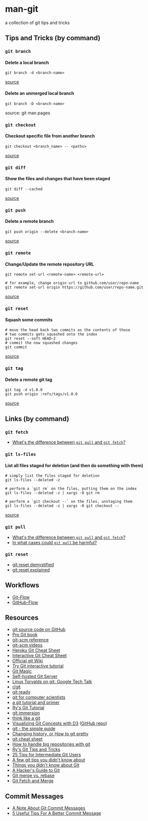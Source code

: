 # man-git

a collection of git tips and tricks

## Tips and Tricks (by command)

### `git branch`

#### Delete a local branch

    git branch -d <branch-name>

[source](http://stackoverflow.com/a/10999165/535590)

#### Delete an unmerged local branch

    git branch -D <branch-name>

source: git man pages

### `git checkout`

#### Checkout specific file from another branch

    git checkout <branch_name> -- <paths>

[source](http://nicolasgallagher.com/git-checkout-specific-files-from-another-branch/)

### `git diff`

#### Show the files and changes that have been staged

    git diff --cached

[source](http://stackoverflow.com/questions/1587846/how-do-i-show-the-changes-which-have-been-staged)

### `git push`

#### Delete a remote branch

    git push origin --delete <branch-name>

[source](http://stackoverflow.com/a/2003515/535590)

### `git remote`

#### Change/Update the remote repository URL

    git remote set-url <remote-name> <remote-url>

    # for example, change origin url to github.com/user/repo-name
    git remote set-url origin https://github.com/user/repo-name.git

[source](http://stackoverflow.com/questions/16330404/how-to-remove-remote-origin-from-git-repo)

### `git reset`

#### Squash some commits

    # move the head back two commits as the contents of those
    # two commits gets squashed onto the index
    git reset --soft HEAD~2
    # commit the now squashed changes
    git commit

[source](http://scottchacon.com/2011/07/11/reset.html)

### `git tag`

#### Delete a remote git tag

    git tag -d v1.0.0
    git push origin :refs/tags/v1.0.0

[source](http://nathanhoad.net/how-to-delete-a-remote-git-tag)

## Links (by command)

### `git fetch`

- [What's the difference between `git pull` and `git fetch`?](http://stackoverflow.com/questions/292357/whats-the-difference-between-git-pull-and-git-fetch?rq=1)

### `git ls-files`

#### List all files staged for deletion (and then do something with them)

    # simply list the files staged for deletion
    git ls-files --deleted -z

    # perform a `git rm` on the files, putting them on the index
    git ls-files --deleted -z | xargs -0 git rm

    # perform a `git checkout --` on the files, unstaging them
    git ls-files --deleted -z | xargs -0 git checkout --

[source](http://stackoverflow.com/questions/3169787/remove-all-deleted-files-from-changed-but-not-updated-in-git)

### `git pull`

- [What's the difference between `git pull` and `git fetch`?](http://stackoverflow.com/questions/292357/whats-the-difference-between-git-pull-and-git-fetch?rq=1)
- [In what cases could `git pull` be harmful?](http://stackoverflow.com/questions/15316601/in-what-cases-could-git-pull-be-harmful)

### `git reset`

- [git reset demystified](http://scottchacon.com/2011/07/11/reset.html)
- [git reset explained](http://blog.plover.com/prog/git-reset.html)

## Workflows

- [Git-Flow](http://nvie.com/posts/a-successful-git-branching-model/)
- [GitHub-Flow](http://scottchacon.com/2011/08/31/github-flow.html)

## Resources

- [git source code on GitHub](https://github.com/git/git)
- [Pro Git book](http://git-scm.com/book)
- [git-scm reference](http://git-scm.com/docs)
- [git-scm videos](http://git-scm.com/videos)
- [Heroku Git Cheat Sheet](https://na1.salesforce.com/help/pdfs/en/salesforce_git_developer_cheatsheet.pdf)
- [Interactive Git Cheat Sheet](http://ndpsoftware.com/git-cheatsheet.html)
- [Official git Wiki](https://git.wiki.kernel.org/index.php/Main_Page)
- [Try Git interactive tutorial](http://try.github.io/)
- [Git Magic](http://www-cs-students.stanford.edu/~blynn//gitmagic/)
- [Self-hosted Git Server](https://www.petekeen.net/self-hosted-git-server)
- [Linus Torvalds on git: Google Tech Talk](https://www.youtube.com/watch?v=4XpnKHJAok8)
- [r/git](http://www.reddit.com/r/git/)
- [git ready](http://gitready.com/)
- [git for computer scientists](http://eagain.net/articles/git-for-computer-scientists/)
- [a git tutorial and primer](http://www.danielmiessler.com/study/git/)
- [Ry's Git Tutorial](http://rypress.com/tutorials/git/index.html)
- [git immersion](http://gitimmersion.com/)
- [think like a git](http://think-like-a-git.net/)
- [Visualizing Git Concepts with D3](http://www.wei-wang.com/ExplainGitWithD3) ([GitHub repo](https://github.com/onlywei/explain-git-with-d3))
- [git - the simple guide](http://rogerdudler.github.io/git-guide/)
- [Changing history, or How to git pretty](http://justinhileman.info/article/changing-history/)
- [git cheat sheet](http://cheat.errtheblog.com/s/git)
- [How to handle big repositories with git](http://blogs.atlassian.com/2014/05/handle-big-repositories-git/)
- [Ry's Git Tips and Tricks](http://rypress.com/tutorials/git/tips-and-tricks.html)
- [25 Tips for Intermediate Git Users](http://www.andyjeffries.co.uk/25-tips-for-intermediate-git-users/)
- [A few git tips you didn't know about](http://mislav.uniqpath.com/2010/07/git-tips/)
- [Things you didn't know about Git](http://www.matheuslima.com/things-you-didnt-know-about-git/)
- [A Hacker's Guide to Git](http://wildlyinaccurate.com/a-hackers-guide-to-git)
- [Git merge vs. rebase](http://mislav.uniqpath.com/2013/02/merge-vs-rebase/)
- [Git Fetch and Merge](http://longair.net/blog/2009/04/16/git-fetch-and-merge/)

## Commit Messages

- [A Note About Git Commit Messages](http://tbaggery.com/2008/04/19/a-note-about-git-commit-messages.html)
- [5 Useful Tips For A Better Commit Message](http://robots.thoughtbot.com/5-useful-tips-for-a-better-commit-message)
